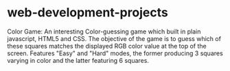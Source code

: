 # web-development-projects
Color Game:
An interesting Color-guessing game which built in plain javascript, HTML5 and CSS.
The objective of the game is to guess which of these squares matches the displayed RGB color value at the top of the screen.
Features "Easy" and "Hard" modes, the former producing 3 squares varying in color and the latter featuring 6 squares.

